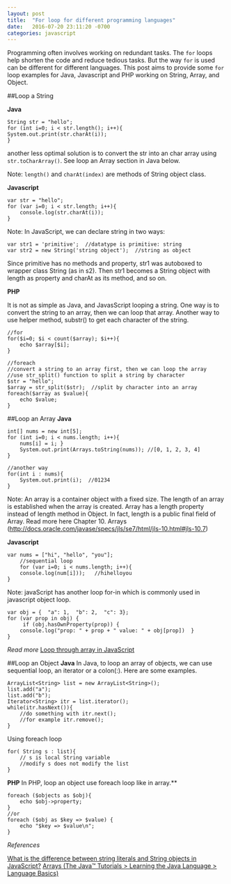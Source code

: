 ```yaml
---
layout: post
title:  "For loop for different programming languages"
date:   2016-07-20 23:11:20 -0700
categories: javascript
---
```


Programming often involves working on redundant tasks. The `for` loops help shorten the code and reduce tedious tasks. But the way `for` is used can be different for different languages. This post aims to provide some `for` loop examples for Java, Javascript and PHP working on String, Array, and Object.

##Loop a String

**Java**

```
String str = "hello";
for (int i=0; i < str.length(); i++){
System.out.print(str.charAt(i));
}
```
another less optimal solution is to convert the str into an char array using `str.toCharArray()`.  See loop an Array section in Java below.

Note:
`length()` and `charAt(index)` are methods of String object class.

**Javascript**

```
var str = "hello";
for (var i=0; i < str.length; i++){
    console.log(str.charAt(i));
}
```

Note:
In JavaScript, we can declare string in two ways:

```
var str1 = 'primitive';  //datatype is primitive: string
var str2 = new String('string object');  //string as object
```

Since primitive has no methods and property, str1 was autoboxed to wrapper class String (as in s2). Then str1 becomes a String object with length as property and charAt as its method, and so on.

**PHP**

It is not as simple as Java, and JavasScript looping a string. One way is to convert the string to an array, then we can loop that array. Another way to use helper method, substr() to get each character of the string.

```
//for
for($i=0; $i < count($array); $i++){
	echo $array[$i];
}
```

```
//foreach
//convert a string to an array first, then we can loop the array
//use str_split() function to split a string by character
$str = "hello";
$array = str_split($str);  //split by character into an array
foreach($array as $value){
	echo $value;
}
```

##Loop an Array
**Java**

```
int[] nums = new int[5];
for (int i=0; i < nums.length; i++){
	nums[i] = i; }
	System.out.print(Arrays.toString(nums)); //[0, 1, 2, 3, 4]
}
```

```
//another way
for(int i : nums){
	System.out.print(i);  //01234
}
```
Note: An array is a container object with a fixed size. The length of an array is established when the array is created. Array has a length property instead of length method in Object. In fact, length is a public final field of Array. 
Read more here Chapter 10. Arrays (http://docs.oracle.com/javase/specs/jls/se7/html/jls-10.html#jls-10.7)

**Javascript**

```
var nums = ["hi", "hello", "you"];
	//sequential loop
	for (var i=0; i < nums.length; i++){
	console.log(num[i]));   //hihelloyou
}
```

Note: javaScript has another loop for-in which is commonly used in javascript object loop.

```
var obj = {  "a": 1,  "b": 2,  "c": 3};
for (var prop in obj) { 
	 if (obj.hasOwnProperty(prop)) {
	console.log("prop: " + prop + " value: " + obj[prop])  }
}
```
*Read more*
[Loop through array in JavaScript](http://stackoverflow.com/questions/3010840/loop-through-array-in-javascript)

##Loop an Object
**Java**
In Java, to loop an array of objects, we can use sequential loop, an iterator or a colon(:). Here are some examples.

```
ArrayList<String> list = new ArrayList<String>();
list.add("a");
list.add("b");
Iterator<String> itr = list.iterator();
while(itr.hasNext()){
	//do something with itr.next();
	//for example itr.remove();
}
```

Using foreach loop
```
for( String s : list){
	// s is local String variable
	//modify s does not modify the list
}
```

**PHP**
In PHP, loop an object use foreach loop like in array.**

```
foreach ($objects as $obj){
	echo $obj->property;
}
//or
foreach ($obj as $key => $value) {
	echo "$key => $value\n";
}
```

*References*

[What is the difference between string literals and String objects in JavaScript?](http://stackoverflow.com/questions/17256182/what-is-the-difference-between-string-literals-and-string-objects-in-javascript)
[Arrays (The Java™ Tutorials > Learning the Java Language > Language Basics)](https://docs.oracle.com/javase/tutorial/java/nutsandbolts/arrays.html)
